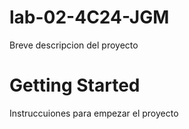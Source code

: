# lab-02-4C24-JGM
Breve descripcion del proyecto
# Getting Started
Instruccuiones para empezar el proyecto

